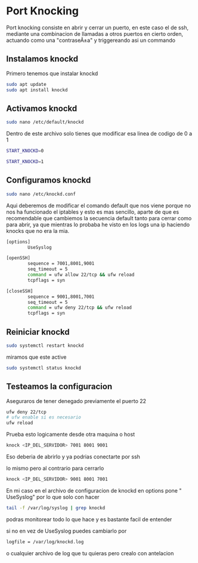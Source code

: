 # Port Knocking

Port knocking consiste en abrir y cerrar un puerto, en este caso el de ssh, mediante una combinacion de llamadas a otros puertos en cierto orden, actuando como una "contraseÃ±a" y triggereando asi un commando

## Instalamos knockd

Primero tenemos que instalar knockd

```bash
sudo apt update
sudo apt install knockd
```

## Activamos knockd

```bash
sudo nano /etc/default/knockd
```
Dentro de este archivo solo tienes que modificar esa linea de codigo de 0 a 1
```bash
START_KNOCKD=0
```
```bash
START_KNOCKD=1
```

## Configuramos knockd

```bash
sudo nano /etc/knockd.conf
```

Aqui deberemos de modificar el comando default que nos viene porque no nos ha funcionado el iptables y esto es mas sencillo, aparte de que es recomendable que cambiemos la secuencia default tanto para cerrar como para abrir, ya que mientras lo probaba he visto en los logs una ip haciendo knocks que no era la mia.
```bash
[options]
        UseSyslog

[openSSH]
        sequence = 7001,8001,9001
        seq_timeout = 5
        command = ufw allow 22/tcp && ufw reload
        tcpflags = syn

[closeSSH]
        sequence = 9001,8001,7001
        seq_timeout = 5
        command = ufw deny 22/tcp && ufw reload
        tcpflags = syn
```

## Reiniciar knockd

```bash
sudo systemctl restart knockd
```
miramos que este active

```bash
sudo systemctl status knockd
```

## Testeamos la configuracion

Aseguraros de tener denegado previamente el puerto 22

```bash
ufw deny 22/tcp
# ufw enable si es necesario
ufw reload
```
Prueba esto logicamente desde otra maquina o host
```bash
knock <IP_DEL_SERVIDOR> 7001 8001 9001
```
Eso deberia de abrirlo y ya podrias conectarte por ssh

lo mismo pero al contrario para cerrarlo

```bash
knock <IP_DEL_SERVIDOR> 9001 8001 7001
```

En mi caso en el archivo de configuracion de knockd en options pone " UseSyslog" por lo que solo con hacer

```bash
tail -f /var/log/syslog | grep knockd
```
podras monitorear todo lo que hace y es bastante facil de entender

si no en vez de UseSyslog puedes cambiarlo por

```bash
logfile = /var/log/knockd.log
```
o cualquier archivo de log que tu quieras pero crealo con antelacion
